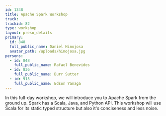 ```yaml
---
id: 1348
title: Apache Spark Workshop
track:
trackid: 82
type: workshop
layout: preso_details
primary:
  id: 848
  full_public_name: Daniel Hinojosa
  avatar_path: /uploads/himojosa.jpg
persons:
  - id: 848
    full_public_name: Rafael Benevides
  - id: 836
    full_public_name: Burr Sutter
  - id: 915
    full_public_name: Edson Yanaga
---
```



In this full-day workshop, we will introduce you to Apache Spark from the ground up. Spark has a Scala, Java, and Python API. This workshop will use Scala for its static typed structure but also it's conciseness and less noise.&nbsp;